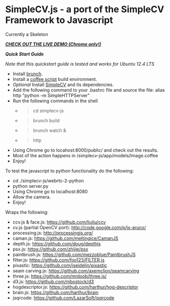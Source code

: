 # SimpleCV.js - a port of the SimpleCV Framework to Javascript

Currently a Skeleton

[***CHECK OUT THE LIVE DEMO (Chrome only!)***](http://demo.simplecv.org/)

***Quick Start Guide***

_Note that this quickstart guide is tested and works for Ubuntu 12.4 LTS_

* Install [brunch](https://github.com/brunch/coffee-script-brunch).
* Install a [coffee script](http://coffeescript.org/) build environment.
* _Optional_ Install [SimpleCV](https://github.com/ingenuitas/simplecv#installation) and its dependencies. 
* Add the following command to your .bashrc file and source the file:
  alias http "python -m SimpleHTTPServer"
* Run the following commands in the shell
    * > cd simplecv-js 
    * > brunch build
    * > brunch watch &  
    * > http
* Using Chrome go to locahost:8000/public/ and check out the results.
* Most of the action happens in /simplecv-js/app/models/Image.coffee
* Enjoy!

To test the javascript to python functionality do the following:

* cd ./simplecv-js/webrtc-2-python 
* python server.py
* Using Chrome go to localhost:8080
* Allow the camera.
* Enjoy!

Wraps the following:

* ccv.js & face.js: https://github.com/liuliu/ccv
* cv.js (partial OpenCV port): http://code.google.com/p/js-aruco/
* processing.js: http://processingjs.org/
* caman.js: https://github.com/meltingice/CamanJS
* depth.js: https://github.com/doug/depthjs
* psx.js: https://github.com/zhijie/psx
* paintbrush.js: https://github.com/mezzoblue/PaintbrushJS
* filter.js: https://github.com/foo123/FILTER.js
* pixastic: https://github.com/jseidelin/pixastic
* seam carving.js: https://github.com/axemclion/seamcarving
* three.js: https://github.com/mrdoob/three.js/
* d3.js: https://github.com/mbostock/d3
* hogdescriptor.js: https://github.com/harthur/hog-descriptor
* brain.js: https://github.com/harthur/brain
* jsqrcode: https://github.com/LazarSoft/jsqrcode


